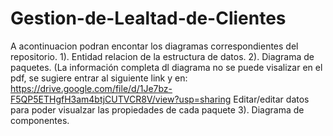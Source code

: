 # Gestion-de-Lealtad-de-Clientes

A acontinuacion podran encontar los diagramas correspondientes del repositorio.
1). Entidad relacion de la estructura de datos.
2). Diagrama de paquetes. (La información completa dl diagrama  no se puede visalizar en el pdf, se sugiere entrar al siguiente link y en: https://drive.google.com/file/d/1Je7bz-F5QP5ETHgfH3am4btjCUTVCR8V/view?usp=sharing
Editar/editar datos para poder visualzar las propiedades de cada paquete
3). Diagrama de componentes.
